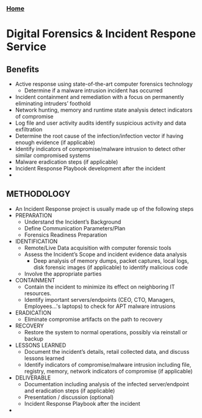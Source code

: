 ### [Home](/)
# Digital Forensics & Incident Respone Service

## Benefits
* Active response using state-of-the-art computer forensics technology
  * Determine if a malware intrusion incident has occurred
* Incident containment and remediation with a focus on permanently eliminating intruders’ foothold 
* Network hunting, memory and runtime state analysis detect indicators of compromise
* Log file and user activity audits identify suspicious activity and data exfiltration
* Determine the root cause of the infection/infection vector if having enough evidence (if applicable)
* Identify indicators of compromise/malware intrusion to detect other similar compromised systems
* Malware eradication steps (if applicable)
* Incident Response Playbook development after the incident
* 

## METHODOLOGY
* An Incident Response project is usually made up of the following steps
* PREPARATION
  * Understand the Incident’s Background
  * Define Communication Parameters/Plan
  * Forensics Readiness Preparation
* IDENTIFICATION
  * Remote/Live Data acquisition with computer forensic tools
  * Assess the Incident’s Scope and incident evidence data analysis
    * Deep analysis of memory dumps, packet captures, local logs, disk forensic images (if applicable) to identify malicious code
  * Involve the appropriate parties
* CONTAINMENT
  * Contain the incident to minimize its effect on neighboring IT resources.
  * Identify important servers/endpoints (CEO, CTO, Managers, Employees...'s laptops) to check for APT malware intrusions
* ERADICATION
  * Eliminate compromise artifacts on the path to recovery
* RECOVERY
  * Restore the system to normal operations, possibly via reinstall or backup
* LESSONS LEARNED
  * Document the incident’s details, retail collected data, and discuss lessons learned
  * Identify indicators of compromise/malware intrusion including file, registry, memory, network indicators of compromise (if applicable)	
* DELIVERABLE
  * Documentation including analysis of the infected server/endpoint and eradication steps (if applicable)
  * Presentation / discussion (optional)
  * Incident Response Playbook after the incident
* 
